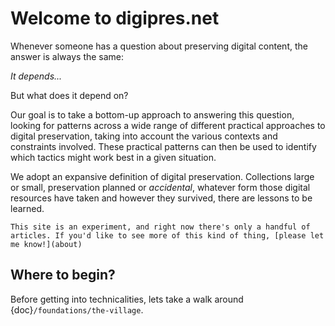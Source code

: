 # Welcome to digipres.net

Whenever someone has a question about preserving digital content, the answer is always the same: 

_It depends..._

But what does it depend on?

Our goal is to take a bottom-up approach to answering this question, looking for patterns across a wide range of different practical approaches to digital preservation, taking into account the various contexts and constraints involved.  These practical patterns can then be used to identify which tactics might work best in a given situation. 

We adopt an expansive definition of digital preservation.  Collections large or small, preservation planned or _accidental_, whatever form those digital resources have taken and however they survived, there are lessons to be learned.

```{warning}
This site is an experiment, and right now there's only a handful of articles. If you'd like to see more of this kind of thing, [please let me know!](about)
```

## Where to begin?

Before getting into technicalities, lets take a walk around {doc}`/foundations/the-village`.
